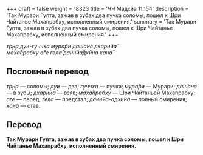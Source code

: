 +++
draft = false
weight = 18323
title = 'ЧЧ Мадхйа 11.154'
description = 'Так Мурари Гупта, зажав в зубах два пучка соломы, пошел к Шри Чайтанье Махапрабху, исполненный смирения.'
summary = 'Так Мурари Гупта, зажав в зубах два пучка соломы, пошел к Шри Чайтанье Махапрабху, исполненный смирения.'
+++

_тр̣н̣а дуи-гуччха мура̄ри даш́ане дхарийа̄  
маха̄прабху а̄ге гела̄ даинйа̄дхӣна хан̃а̄_

## Пословный перевод

_тр̣н̣а_ — соломы; _дуи_ — два; _гуччха_ — пучка; _мура̄ри_ — Мурари; _даш́ане_ — в зубы; _дхарийа̄_ — взяв; _маха̄прабху_ — Шри Чайтаньей Махапрабху; _а̄ге_ — перед; _гела̄_ — предстал; _даинйа_\-_адхӣна_ — полный смирения; _хан̃а̄_ — став.

## Перевод

**Так Мурари Гупта, зажав в зубах два пучка соломы, пошел к Шри Чайтанье Махапрабху, исполненный смирения.**
